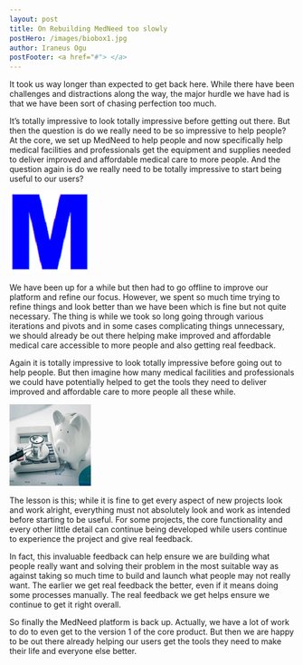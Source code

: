 ```yaml
---
layout: post
title: On Rebuilding MedNeed too slowly
postHero: /images/biobox1.jpg
author: Iraneus Ogu
postFooter: <a href="#"> </a> 
---
```

<!-- Excerpt here before second image below -->
It took us way longer than expected to get back here. While there have been challenges and distractions along the way, the major hurdle we have had is that we have been sort of chasing perfection too much. 

It’s totally impressive to look totally impressive before getting out there. But then the question is do we really need to be so impressive to help people? At the core, we set up MedNeed to help people and now specifically help medical facilities and professionals get the equipment and supplies needed to deliver improved and affordable medical care to more people. And the question again is do we really need to be totally impressive to start being useful to our users?

<img class="pull-left" src="/images/posts/favicon.png" alt="MedNeed helping save">


We have been up for a while but then had to go offline to improve our platform and refine our focus. However, we spent so much time trying to refine things and look better than we have been which is fine but not quite necessary. The thing is while we took so long going through various iterations and pivots and in some cases complicating things unnecessary, we should already be out there helping make improved and affordable medical care accessible to more people and also getting real feedback. 

Again it is totally impressive to look totally impressive before going out to help people. But then imagine how many medical facilities and professionals we could have potentially helped to get the tools they need to deliver improved and affordable care to more people all these while.

<img class="pull-left" src="/images/posts/Helping save.jpg" alt="MedNeed helping save">

The lesson is this; while it is fine to get every aspect of new projects look and work alright, everything must not absolutely look and work as intended before starting to be useful. For some projects, the core functionality and every other little detail can continue being developed while users continue to experience the project and give real feedback. 

In fact, this invaluable feedback can help ensure we are building what people really want and solving their problem in the most suitable way as against taking so much time to build and launch what people may not really want. The earlier we get real feedback the better, even if it means doing some processes manually. The real feedback we get helps ensure we continue to get it right overall. 

So finally the MedNeed platform is back up. Actually, we have a lot of work to do to even get to the version 1 of the core product. But then we are happy to be out there already helping our users get the tools they need to make their life and everyone else better. 
